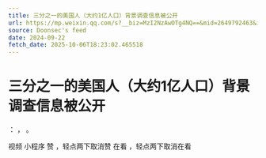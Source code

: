 ```yaml
---
title: 三分之一的美国人（大约1亿人口）背景调查信息被公开
url: https://mp.weixin.qq.com/s?__biz=MzI2NzAwOTg4NQ==&mid=2649792463&idx=1&sn=5e175e0425228dd5fcf215f631cf6cf6
source: Doonsec's feed
date: 2024-09-22
fetch_date: 2025-10-06T18:23:02.465518
---
```


# 三分之一的美国人（大约1亿人口）背景调查信息被公开

：
，
。

视频
小程序
赞
，轻点两下取消赞
在看
，轻点两下取消在看